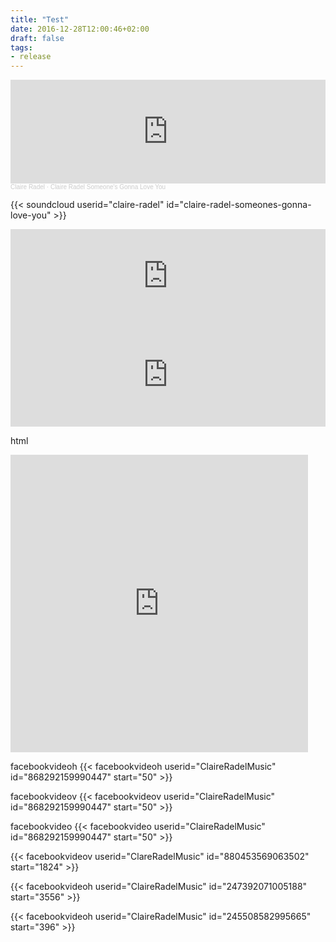 ```yaml
---
title: "Test"
date: 2016-12-28T12:00:46+02:00
draft: false
tags:
- release
---
```





<iframe width="100%" height="166" scrolling="no" frameborder="no" allow="autoplay" src="https://w.soundcloud.com/player/?url=https%3A//api.soundcloud.com/tracks/505037328&color=%23ff5500&auto_play=false&hide_related=false&show_comments=true&show_user=true&show_reposts=false&show_teaser=true"></iframe><div style="font-size: 10px; color: #cccccc;line-break: anywhere;word-break: normal;overflow: hidden;white-space: nowrap;text-overflow: ellipsis; font-family: Interstate,Lucida Grande,Lucida Sans Unicode,Lucida Sans,Garuda,Verdana,Tahoma,sans-serif;font-weight: 100;"><a href="https://soundcloud.com/claire-radel" title="Claire Radel" target="_blank" style="color: #cccccc; text-decoration: none;">Claire Radel</a> · <a href="https://soundcloud.com/claire-radel/claire-radel-someones-gonna-love-you" title="Claire Radel Someone&#x27;s Gonna Love You" target="_blank" style="color: #cccccc; text-decoration: none;">Claire Radel Someone&#x27;s Gonna Love You</a></div>





{{< soundcloud userid="claire-radel" id="claire-radel-someones-gonna-love-you" >}}



<iframe width="100%" height="150" scrolling="no" frameborder="no" src="https://www.reverbnation.com/widget_code/html_widget/artist_5537880?widget_id=55&pwc[song_ids]=26846983&context_type=song&pwc[size]=small" style="width:0px;min-width:100%;max-width:100%;"></iframe>




<div style="left: 0; width: 100%; height: 166px; position: relative;"><iframe src="https://w.soundcloud.com/player/?visual=true&url=https%3A%2F%2Fapi.soundcloud.com%2Ftracks%2F274181983&show_artwork=true" style="top: 0; left: 0; width: 100%; height: 100%; position: absolute; border: 0;" allowfullscreen></iframe></div>



html
<style>
.facebook-media {
    max-width: 100% !important;
    width: 100% !important;
    min-width: auto !important;
}
</style>
<div class="facebook-media">
<iframe src="https://www.facebook.com/plugins/video.php?height=476&href=https%3A%2F%2Fwww.facebook.com%2FClaireRadelMusic%2Fvideos%2F868292159990447%2F&show_text=false&width=476&t=50" width="476" height="476" style="border:none;overflow:hidden" scrolling="no" frameborder="0" allowfullscreen="true" allow="autoplay; clipboard-write; encrypted-media; picture-in-picture; web-share" allowFullScreen="true"></iframe>
</div>

facebookvideoh
{{< facebookvideoh userid="ClaireRadelMusic" id="868292159990447" start="50" >}}

facebookvideov
{{< facebookvideov userid="ClaireRadelMusic" id="868292159990447" start="50" >}}

facebookvideo
{{< facebookvideo userid="ClaireRadelMusic" id="868292159990447" start="50" >}}


{{< facebookvideov userid="ClareRadelMusic" id="880453569063502" start="1824" >}}


{{< facebookvideoh userid="ClaireRadelMusic" id="247392071005188" start="3556" >}}

{{< facebookvideoh userid="ClaireRadelMusic" id="245508582995665" start="396" >}}